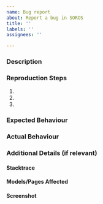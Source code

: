 ```yaml
---
name: Bug report
about: Report a bug in SOROS
title: ''
labels: ''
assignees: ''

---
```


### Description


### Reproduction Steps
1. 
2. 
3. 

### Expected Behaviour


### Actual Behaviour


### Additional Details (if relevant)
#### Stacktrace


#### Models/Pages Affected


#### Screenshot
